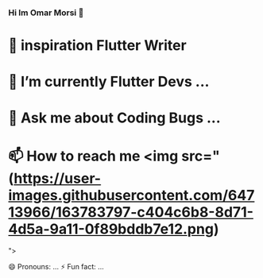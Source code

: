 ### Hi Im Omar Morsi 👋

 

# 🔭 inspiration Flutter Writer
# 🌱 I’m currently Flutter Devs ...
# 💬 Ask me about Coding Bugs ...
# 📫 How to reach me <img src="(https://user-images.githubusercontent.com/64713966/163783797-c404c6b8-8d71-4d5a-9a11-0f89bddb7e12.png)
">

 😄 Pronouns: ...
 ⚡ Fun fact: ...


